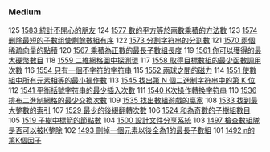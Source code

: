 ### Medium

125 [1583 統計不開心的朋友](./Medium/1583.md) 
124 [1577 數的平方等於兩數乘積的方法數](./Medium/1577.md) 
123 [1574 删除最短的子數组使剩餘數組有序](./Medium/1574.md) 
122 [1573 分割字符串的分割數](./Medium/1573.md) 
121 [1570 兩個稀疏向量的點積](./Medium/1570.md) 
120 [1567 乘積為正數的最長子數組長度](./Medium/1567.md) 
119 [1561 你可以獲得的最大硬幣數目](./Medium/1561.md) 
118 [1559 二維網格圖中探測環](./Medium/1559.md) 
117 [1558 取得目標數組的最少函數調用次數](./Medium/1558.md) 
116 [1554 只有一個不字符的字符串](./Medium/1552.md) 
115 [1552 兩球之間的磁力](./Medium/1552.md) 
114 [1551 使數組中所有元素相等的最小操作數](./Medium/1551.md) 
113 [1545 找出第 N 個二進制字符串中的第 K 位](./Medium/1545.md) 
112 [1541 平衡括號字符串的最少插入次數](./Medium/1541.md) 
111 [1540 K次操作轉換字符串](./Medium/1540.md) 
110 [1536 排布二進制網格的最少交換次數](./Medium/1536.md) 
109 [1535 找出數組遊戲的贏家](./Medium/1535.md) 
108 [1533 找到最大整數的索引](./Medium/1533.md) 
107 [1529 最少的後綴翻轉次數](./Medium/1529.md) 
106 [1524 和為奇數的子樹組數目](./Medium/1524.md) 
105 [1519 子樹中標箭的節點數](./Medium/1519.md) 
104 [1500 設計文件分享系統](./Medium/1500.md) 
103 [1497 檢查數組隊是否可以被K整除](./Medium/1497.md) 
102 [1493 刪掉一個元素以後全為1的最長子數組](./Medium/1492.md) 
101 [1492 n的第K個因子](./Medium/1492.md) 